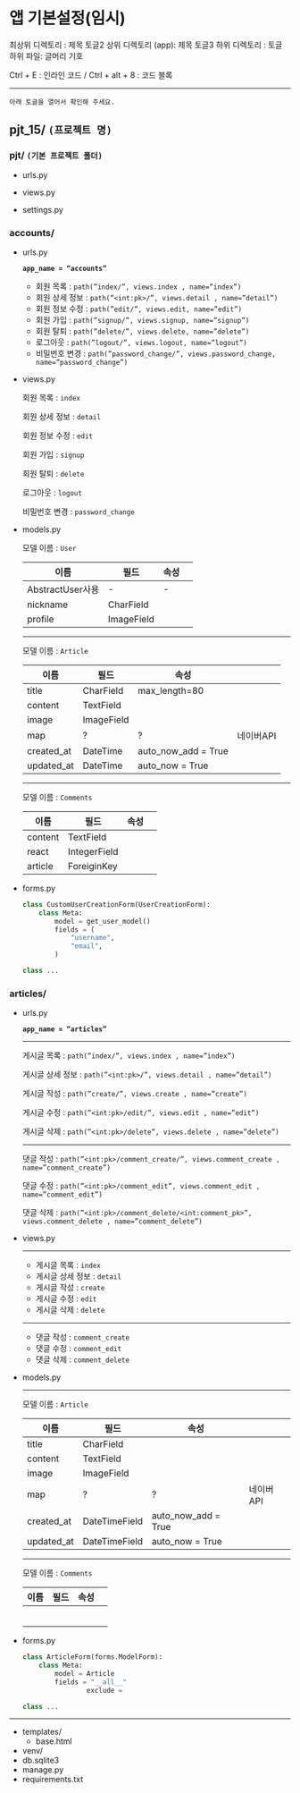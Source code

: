 # 앱 기본설정(임시)

최상위 디렉토리 : 제목 토글2
상위 디렉토리 (app): 제목 토글3
하위 디렉토리 :  토글
하위 파일: 글머리 기호

<aside>
Ctrl + E : 인라인 코드    /     Ctrl + alt + 8 : 코드 블록

</aside>

---

`아래 토글을 열어서 확인해 주세요.`

## pjt_15/ `(프로젝트 명)`

### pjt/ `(기본 프로젝트 폴더)`

- urls.py
    
    
- views.py
- settings.py

### accounts/

- urls.py
    
    **`app_name = “accounts”`**
    
    - 회원 목록 : `path(”index/”, views.index , name=”index”)`
    - 회원 상세 정보 : `path(”<int:pk>/”, views.detail , name=”detail”)`
    - 회원 정보 수정 : `path(”edit/”, views.edit, name=”edit”)`
    - 회원 가입 : `path(”signup/”, views.signup, name=”signup”)`
    - 회원 탈퇴 : `path(”delete/”, views.delete, name=”delete”)`
    - 로그아웃 : `path(”logout/”, views.logout, name=”logout”)`
    - 비밀번호 변경 : `path(”password_change/”, views.password_change, name=”password_change”)`
- views.py
    
    회원 목록 : `index`
    
    회원 상세 정보  : `detail`
    
    회원 정보 수정 : `edit`
    
    회원 가입 : `signup`
    
    회원 탈퇴 : `delete`
    
    로그아웃 : `logout`
    
    비밀번호 변경 : `password_change`
    
- models.py
    
    모델 이름 : `User`
    
    | 이름 | 필드 | 속성 |  |
    | --- | --- | --- | --- |
    | AbstractUser사용 | - | - |  |
    | nickname | CharField |  |  |
    | profile | ImageField |  |  |
    
    ---
    
    모델 이름 : `Article`
    
    | 이름 | 필드 | 속성 |  |
    | --- | --- | --- | --- |
    | title | CharField | max_length=80 |  |
    | content | TextField |  |  |
    | image | ImageField |  |  |
    | map | ? | ? | 네이버API |
    | created_at | DateTime | auto_now_add = True |  |
    | updated_at | DateTime | auto_now = True |  |
    
    ---
    
    모델 이름 : `Comments`
    
    | 이름 | 필드 | 속성 |  |
    | --- | --- | --- | --- |
    | content | TextField |  |  |
    | react | IntegerField |  |  |
    | article | ForeiginKey |  |  |
- forms.py
    
    ```python
    class CustomUserCreationForm(UserCreationForm):
        class Meta:
            model = get_user_model()
            fields = (
                "username",
                "email",
            )
    
    class ...
    ```
    

### articles/

- urls.py
    
    **`app_name = “articles”`**
    
    ---
    
    게시글 목록 : `path(”index/”, views.index , name=”index”)`
    
    게시글 상세 정보 : `path(”<int:pk>/”, views.detail , name=”detail”)`
    
    게시글 작성 : `path(”create/”, views.create , name=”create”)`
    
    게시글 수정 : `path(”<int:pk>/edit/”, views.edit , name=”edit”)`
    
    게시글 삭제 : `path(”<int:pk>/delete”, views.delete , name=”delete”)`
    
    ---
    
    댓글 작성 : `path(”<int:pk>/comment_create/”, views.comment_create , name=”comment_create”)`
    
    댓글 수정 : `path(”<int:pk>/comment_edit”, views.comment_edit , name=”comment_edit”)`
    
    댓글 삭제 : `path(”<int:pk>/comment_delete/<int:comment_pk>”, views.comment_delete , name=”comment_delete”)`
    
- views.py
    
    ---
    
    - 게시글 목록 : `index`
    - 게시글 상세 정보 : `detail`
    - 게시글 작성 : `create`
    - 게시글 수정 : `edit`
    - 게시글 삭제 : `delete`
    
    ---
    
    - 댓글 작성 : `comment_create`
    - 댓글 수정 : `comment_edit`
    - 댓글 삭제 : `comment_delete`
    
- models.py
    
    ---
    
    모델 이름 : `Article`
    
    | 이름 | 필드 | 속성 |  |
    | --- | --- | --- | --- |
    | title | CharField |  |  |
    | content | TextField |  |  |
    | image | ImageField |  |  |
    | map | ? | ? | 네이버API |
    | created_at | DateTimeField | auto_now_add = True |  |
    | updated_at | DateTimeField | auto_now = True |  |
    
    ---
    
    모델 이름 : `Comments`
    
    | 이름 | 필드 | 속성 |  |
    | --- | --- | --- | --- |
    |  |  |  |  |
    |  |  |  |  |
    |  |  |  |  |
    |  |  |  |  |
    |  |  |  |  |
    |  |  |  |  |
- forms.py
    
    ```python
    class ArticleForm(forms.ModelForm):
        class Meta:
            model = Article
            fields = "__all__"
    				exclude = 
    
    class ...
    ```
    

---

- templates/
    - base.html
- venv/
- db.sqlite3
- manage.py
- requirements.txt
